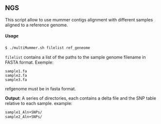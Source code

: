## NGS 

This script allow to use mummer contigs alignment with different samples aligned to a reference genome. 

##### Usage

```bash
$ ./multiMummer.sh filelist ref_geneome
```

`filelist` contains a list of the paths to the sample genome filename in FASTA format. 
Exemple:

```
sample1.fa
sample2.fa
sample3.fa
```
refgenome must be in fasta format. 

**Output**: A series of directories, each contains a delta file and the SNP table relative to each sample.
example: 

```bash 
sample1_Aln+SNPs/
sample2_Aln+SNPs/
```





